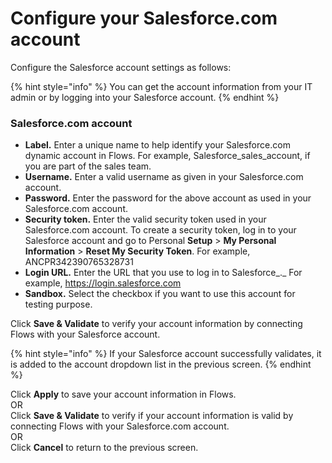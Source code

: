 # Configure your Salesforce.com account

Configure the Salesforce account settings as follows:

{% hint style="info" %}
You can get the account information from your IT admin or by logging into your Salesforce account.
{% endhint %}

### Salesforce.com account

* **Label.** Enter a unique name to help identify your Salesforce.com dynamic account in Flows. For example, Salesforce\_sales\_account, if you are part of the sales team.
* **Username.** Enter a valid username as given in your Salesforce.com account.
* **Password.** Enter the password for the above account as used in your Salesforce.com account.
* **Security token.** Enter the valid security token used in your Salesforce.com account. To create a security token, log in to your Salesforce account and go to Personal **Setup** > **My Personal Information** > **Reset My Security Token**. For example, ANCPR342390765328731
* **Login URL.** Enter the URL that you use to log in to Salesforce\_.\_ For example, https://login.salesforce.com
* **Sandbox.** Select the checkbox if you want to use this account for testing purpose.

Click **Save & Validate** to verify your account information by connecting Flows with your Salesforce account.

{% hint style="info" %}
If your Salesforce account successfully validates, it is added to the account dropdown list in the previous screen.
{% endhint %}

Click **Apply** to save your account information in Flows.\
OR\
Click **Save & Validate** to verify if your account information is valid by connecting Flows with your Salesforce.com account.\
OR\
Click **Cancel** to return to the previous screen.
